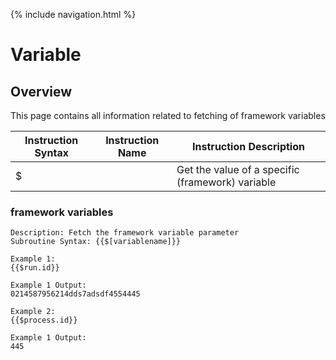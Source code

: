 {% include navigation.html %}

# Variable
## Overview
This page contains all information related to fetching of framework variables

|Instruction Syntax| Instruction Name| Instruction Description|
|------------------|-----------------|------------------------|
|$ ||Get the value of a specific (framework) variable|


### framework variables
```
Description: Fetch the framework variable parameter
Subroutine Syntax: {{$[variablename]}}

Example 1:
{{$run.id}}

Example 1 Output:
0214587956214dds7adsdf4554445

Example 2:
{{$process.id}}

Example 1 Output:
445
```
